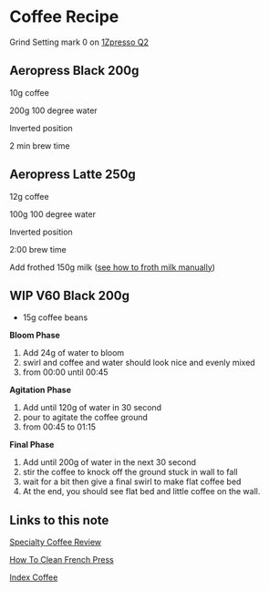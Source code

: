 # Coffee Recipe

Grind Setting mark 0 on [1Zpresso Q2](https://www.amazon.co.uk/1Zpresso-Portable-Quick-Disassembly-Flexible-Adjustment/dp/B083TGGHGL/ref=sr_1_1_mod_primary_new?adgrpid=106513407796&gclid=CjwKCAiAtdGNBhAmEiwAWxGcUsaV0xazhhUvBEVw-Wz9hw0YZKnKZpVHFoikTfg8ui-EK-_riqAVuhoC4goQAvD_BwE&hvadid=455588749831&hvdev=c&hvlocphy=9041110&hvnetw=g&hvqmt=e&hvrand=13054515572680633892&hvtargid=kwd-866346703390&hydadcr=19176_1810920&keywords=1zpresso+q2&qid=1639225718&sbo=RZvfv%2F%2FHxDF%2BO5021pAnSA%3D%3D&sr=8-1)

## Aeropress Black 200g

10g coffee

200g 100 degree water

Inverted position

2 min brew time

## Aeropress Latte 250g

12g coffee

100g 100 degree water

Inverted position

2:00 brew time

Add frothed 150g milk ([see how to froth milk manually](https://www.youtube.com/watch?v=wFFJ-NLjNZY))

## WIP V60 Black 200g

- 15g coffee beans

**Bloom Phase**

1. Add 24g of water to bloom
1. swirl and coffee and water should look nice and evenly mixed
1. from 00:00 until 00:45

**Agitation Phase**

1. Add until 120g of water in 30 second
1. pour to agitate the coffee ground
1. from 00:45 to 01:15

**Final Phase**

1. Add until 200g of water in the next 30 second
1. stir the coffee to knock off the ground stuck in wall to fall
1. wait for a bit then give a final swirl to make flat coffee bed
1. At the end, you should see flat bed and little coffee on the wall.

## Links to this note

[Specialty Coffee Review](cafe-reviews.md)

[How To Clean French Press](how-to-clean-french-press.md)

[Index Coffee](index-coffee.md)
